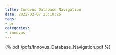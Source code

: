 ```yaml
---
title: Innovus Database Navigation
date: 2022-02-07 23:10:26
tags:
- pr
categories:
- innovus
---
```


{% pdf /pdfs/Innovus_Database_Navigation.pdf %}
